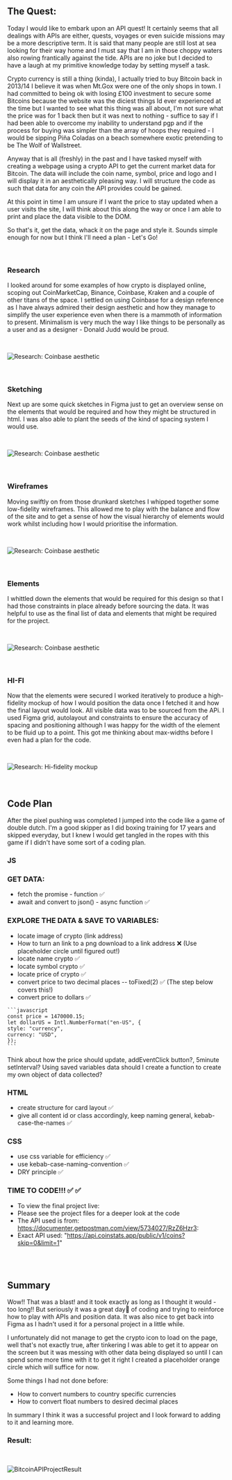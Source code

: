 ## The Quest:

Today I would like to embark upon an API quest!
It certainly seems that all dealings with APIs are either, quests, voyages or even suicide missions may be a more descriptive term. It is said that many people are still lost at sea looking for their way home and I must say that I am in those choppy waters also rowing frantically against the tide. APIs are no joke but I decided to have a laugh at my primitive knowledge today by setting myself a task.

Crypto currency is still a thing (kinda), I actually tried to buy Bitcoin back in 2013/14 I believe it was when Mt.Gox were one of the only shops in town. I had committed to being ok with losing £100 investment to secure some Bitcoins because the website was the diciest things Id ever experienced at the time but I wanted to see what this thing was all about, I'm not sure what the price was for 1 back then but it was next to nothing - suffice to say if I had been able to overcome my inability to understand pgp and if the process for buying was simpler than the array of hoops they required - I would be sipping Piña Coladas on a beach somewhere exotic pretending to be The Wolf of Wallstreet.

Anyway that is all (freshly) in the past and I have tasked myself with creating a webpage using a crypto API to get the current market data for Bitcoin. The data will include the coin name, symbol, price and logo and I will display it in an aesthetically pleasing way. I will structure the code as such that data for any coin the API provides could be gained.

At this point in time I am unsure if I want the price to stay updated when a user visits the site, I will think about this along the way or once I am able to print and place the data visible to the DOM.

So that's it, get the data, whack it on the page and style it. Sounds simple enough for now but I think I'll need a plan - Let's Go!
<br>
<br>
<br>

### Research
I looked around for some examples of how crypto is displayed online, scoping out CoinMarketCap, Binance, Coinbase, Kraken and a couple of other titans of the space. I settled on using Coinbase for a design reference as I have always admired their design aesthetic and how they manage to simplify the user experience even when there is a mammoth of information to present. Minimalism is very much the way I like things to be personally as a user and as a designer - Donald Judd would be proud.

<br>

![Research: Coinbase aesthetic](./_assets/Research.png)
<br>
<br>
<br>

### Sketching
Next up are some quick sketches in Figma just to get an overview sense on the elements that would be required and how they might be structured in html. I was also able to plant the seeds of the kind of spacing system I would use.

<br>

![Research: Coinbase aesthetic](./_assets/Sketch.png)
<br>
<br>
<br>

### Wireframes
Moving swiftly on from those drunkard sketches I whipped together some low-fidelity wireframes. This allowed me to play with the balance and flow of the site and to get a sense of how the visual hierarchy of elements would work whilst including how I would prioritise the information.

<br>

![Research: Coinbase aesthetic](./_assets/Low-fi.png)
<br>
<br>
<br>

### Elements
I whittled down the elements that would be required for this design so that I had those constraints in place already before sourcing the data. It was helpful to use as the final list of data and elements that might be required for the project.

<br>

![Research: Coinbase aesthetic](./_assets/Elements.png)
<br>
<br>
<br>

### HI-FI
Now that the elements were secured I worked iteratively to produce a high-fidelity mockup of how I would position the data once I fetched it and how the final layout would look. All visible data was to be sourced from the APi. I used Figma grid, autolayout and constraints to ensure the accuracy of spacing and positioning although I was happy for the width of the element to be fluid up to a point. This got me thinking about max-widths before I even had a plan for the code.

<br>

![Research: Hi-fidelity mockup](./_assets/HiFi.png)
<br>
<br>
<br>

## Code Plan
After the pixel pushing was completed I jumped into the code like a game of double dutch. I'm a good skipper as I did boxing training for 17 years and skipped everyday, but I knew I would get tangled in the ropes with this game if I didn't have some sort of a coding plan.

### JS

### GET DATA:
* fetch the promise - function ✅
* await and convert to json() - async function ✅

### EXPLORE THE DATA & SAVE TO VARIABLES:
* locate image of crypto (link address)
* How to turn an link to a png download to a link address ❌ (Use placeholder circle until figured out!)
* locate name crypto ✅
* locate symbol crypto ✅
* locate price of crypto ✅
* convert price to two decimal places -- toFixed(2)  ✅ (The step below covers this!)
* convert price to dollars ✅
 <!--
   Format the price to USD using it's locales:  
   Using the currency field, you can specify which specific currency you want to format to, such as 'USD', 'CAD' or 'INR'.
   The useGrouping field is a boolean field that enables you to group the number using commas (or periods, for some locales). By default, it is set to true
-->
    ```javascript
    const price = 1470000.15;
    let dollarUS = Intl.NumberFormat("en-US", {
    style: "currency",
    currency: "USD",
    });
    ```
  
Think about how the price should update, addEventClick button?, 5minute setInterval?
Using saved variables data should I create a function to create my own object of data collected?
        

### HTML
* create structure for card layout ✅
* give all content id or class accordingly, keep naming general, kebab-case-the-names ✅

### CSS
* use css variable for efficiency ✅
* use kebab-case-naming-convention ✅
* DRY principle ✅

### TIME TO CODE!!!  ✅ ✅
* To view the final project live:
* Please see the project files for a deeper look at the code
* The API used is from: https://documenter.getpostman.com/view/5734027/RzZ6Hzr3:
* Exact API used: "https://api.coinstats.app/public/v1/coins?skip=0&limit=1"
<br>
<br>

## Summary
Wow!! That was a blast! and it took exactly as long as I thought it would - too long!! But seriously it was a great day🤭 of coding and trying to reinforce how to play with APIs and position data. It was also nice to get back into Figma as I hadn't used it for a personal project in a little while.

I unfortunately did not manage to get the crypto icon to load on the page, well that's not exactly true, after tinkering I was able to get it to appear on the screen but it was messing with other data being displayed so until I can spend some more time with it to get it right I created a placeholder orange circle which will suffice for now.

Some things I had not done before:
* How to convert numbers to country specific currencies
* How to convert float numbers to desired decimal places

In summary I think it was a successful project and I look forward to adding to it and learning more.

### Result:
<br>

![BitcoinAPIProjectResult](./_assets/BitcoinAPIResult.png)




